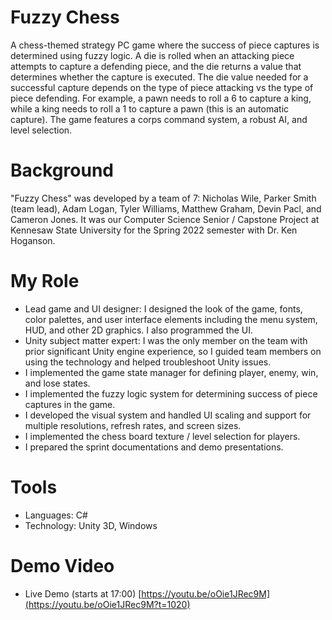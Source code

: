# Fuzzy Chess
A chess-themed strategy PC game where the success of piece captures is determined using fuzzy logic. A die is rolled when an attacking piece attempts to capture a defending piece, and the die returns a value that determines whether the capture is executed. The die value needed for a successful capture depends on the type of piece attacking vs the type of piece defending. For example, a pawn needs to roll a 6 to capture a king, while a king needs to roll a 1 to capture a pawn (this is an automatic capture). The game features a corps command system, a robust AI, and level selection.   

# Background
"Fuzzy Chess" was developed by a team of 7: Nicholas Wile, Parker Smith (team lead), Adam Logan, Tyler Williams, Matthew Graham, Devin Pacl, and Cameron Jones. It was our Computer Science Senior / Capstone Project at Kennesaw State University for the Spring 2022 semester with Dr. Ken Hoganson. 

# My Role
- Lead game and UI designer: I designed the look of the game, fonts, color palettes, and user interface elements including the menu system, HUD, and other 2D graphics. I also programmed the UI.
- Unity subject matter expert: I was the only member on the team with prior significant Unity engine experience, so I guided team members on using the technology and helped troubleshoot Unity issues.
- I implemented the game state manager for defining player, enemy, win, and lose states.
- I implemented the fuzzy logic system for determining success of piece captures in the game.
- I developed the visual system and handled UI scaling and support for multiple resolutions, refresh rates, and screen sizes.
- I implemented the chess board texture / level selection for players.
- I prepared the sprint documentations and demo presentations. 


# Tools
- Languages: C#
- Technology: Unity 3D, Windows

# Demo Video
- Live Demo (starts at 17:00) [https://youtu.be/oOie1JRec9M](https://youtu.be/oOie1JRec9M?t=1020)
